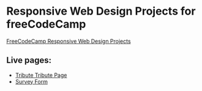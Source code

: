 # Responsive Web Design Projects for freeCodeCamp

[FreeCodeCamp Responsive Web Design Projects](https://learn.freecodecamp.org/responsive-web-design/responsive-web-design-projects)

## Live pages:
* [Tribute Tribute Page](https://villainmeng-freecodecamp.github.io/webdesign/tribute/)
* [Survey Form](https://villainmeng-freecodecamp.github.io/webdesign/survey/)

